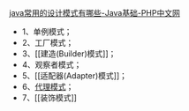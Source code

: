 [java常用的设计模式有哪些-Java基础-PHP中文网](https://www.php.cn/java/base/476780.html)
- 1、单例模式；
- 2、工厂模式；
- 3、[[建造(Builder)模式]]；
- 4、观察者模式；
- 5、[[适配器(Adapter)模式]]；
- 6、[代理模式](代理模式.md)；
- 7、[[装饰模式]]